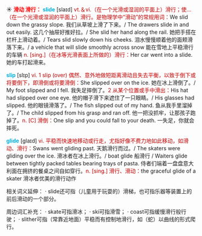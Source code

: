 ☀ <font color="red">**滑动 滑行：**</font>
<font color="sky blue">**slide**</font> [slaɪd] 
<font color="#c00000">vt.＆vi.（在一个光滑或湿润的平面上）滑行；使…（在一个光滑或湿润的平面上）滑行。是物理学中“滑动”的常规用词：</font>We slid down the grassy slope. 我们从草坡上滑了下来。/ The drawers slide in and out easily. 这几个抽屉好推好拉。/ She slid her hand along the rail. 她把手搭在栏杆上滑动着。/ Tears slid slowly down his cheeks. 泪水慢慢顺着他的面颊滑落下来。/ a vehicle that will slide smoothly across snow 能在雪地上平稳滑行的车辆 <font color="#c00000">n. [sing.]（在冰等光滑表面上所做的）滑行：</font>Her car went into a slide. 她的车打起滑来。

<font color="sky blue">**slip**</font> [slɪp] 
<font color="#c00000">vi. 1 slip (over) 偶然、意外地做短距离滑动且失去平衡，以致于倒下或将要倒下，即滑倒或将要滑倒：</font>She slipped over on the ice. 她在冰上滑倒了。/ My foot slipped and I fell. 我失足摔倒了。<font color="#c00000">2 从某个位置或手中滑出：</font>His hat had slipped over one eye. 他的帽子滑下来遮住了一只眼睛。/ His glasses had slipped. 他的眼镜滑落了。/ The fish slipped out of my hand. 鱼从我手里溜掉了。/ The child slipped from his grasp and ran off. 他一把没抓牢，让那孩子跑掉了。<font color="#c00000">n. [C] 滑倒：</font>One slip and you could fall to your death. 一失足，你就会摔死。
           
<font color="sky blue">**glide**</font> [glaɪd]
<font color="#c00000">vi. 平稳而快速地移动或行走，尤指好像不费力地如此移动，如滑动、滑行：</font>Swans went gliding past. 天鹅滑行而过。/ The skaters were gliding over the ice. 滑冰者在冰上滑行。/ boat glide 船滑行 / Waiters glide between tightly packed tables bearing trays of pasta. 侍者们端着一盘盘意大利面在拥挤的餐桌之间自如穿行。<font color="#c00000">n. [sing.] 滑行、滑动：</font>the graceful glide of a skater 滑冰者优美的滑行动作

相关词义延伸：
· slide还可指（儿童用于玩耍的）滑梯，也可指乐器等装置上的前后滑动的一个部分。

周边词汇补充：
· skate可指滑冰；
· ski可指滑雪；
· coast可指缓慢滑行般行驶；
· slither可指（常靠近地面）平稳而有控制地滑行，如（蛇）以曲线的形式爬行。

